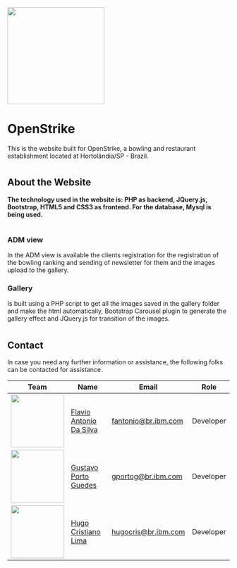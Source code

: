 <img src="https://github.com/HugoLimaSantos/openstrike/blob/master/logo.jpeg" width="220">

# OpenStrike

This is the website built for OpenStrike, a bowling and restaurant establishment located at Hortolândia/SP - Brazil.
#


## About the Website

**The technology used in the website is: PHP as backend, JQuery.js, Bootstrap, HTML5 and CSS3 as frontend. For the database, Mysql is being used.**
#

### ADM view

In the ADM view is available the clients registration for the registration of the bowling ranking and sending of newsletter for them and the images upload to the gallery.


### Gallery

Is built using a PHP script to get all the images saved in the gallery folder and make the html automatically, Bootstrap Carousel plugin to generate the gallery effect and JQuery.js for transition of the images.
#

## Contact

In case you need any further information or assistance, the following folks can be contacted for assistance.

Team            |        Name   |    Email    | Role  
---------------------|------------------------------------|---------|------|
<img src="https://github.com/HugoLimaSantos/openstrike/blob/master/team/team_photo/fantonio.png" width="120"> | [Flavio Antonio Da Silva](https://github.com/FlavioSilvaA) | fantonio@br.ibm.com | Developer
<img src="https://github.com/IBM-SMI-Brazil/smi-brazil-assistant/blob/master/images/gportog.png" width="120"> | [Gustavo Porto Guedes](https://www.linkedin.com/in/gustavo-porto-guedes/) | gportog@br.ibm.com | Developer
<img src="https://github.com/HugoLimaSantos/openstrike/blob/master/team/team_photo/hugocris.png" width="120"> | [Hugo Cristiano Lima](https://www.linkedin.com/in/hugo-cristiano-lima-dos-santos-b27609b6/) | hugocris@br.ibm.com | Developer


